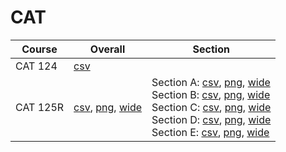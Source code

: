 # CAT

| Course | Overall | Section |
| ------ | ------- | ------- |
| CAT 124 | [csv](https://github.com/UCSD-Historical-Enrollment-Data/2025Summer2/blob/main/overall/CAT%20124.csv) |  |
| CAT 125R | [csv](https://github.com/UCSD-Historical-Enrollment-Data/2025Summer2/blob/main/overall/CAT%20125R.csv), [png](https://raw.githubusercontent.com/UCSD-Historical-Enrollment-Data/2025Summer2/main/plot_overall/CAT%20125R.png), [wide](https://raw.githubusercontent.com/UCSD-Historical-Enrollment-Data/2025Summer2/main/plot_overall_wide/CAT%20125R.png) | Section A: [csv](https://github.com/UCSD-Historical-Enrollment-Data/2025Summer2/blob/main/section/CAT%20125R_A.csv), [png](https://raw.githubusercontent.com/UCSD-Historical-Enrollment-Data/2025Summer2/main/plot_section/CAT%20125R_A.png), [wide](https://raw.githubusercontent.com/UCSD-Historical-Enrollment-Data/2025Summer2/main/plot_section_wide/CAT%20125R_A.png)<br>Section B: [csv](https://github.com/UCSD-Historical-Enrollment-Data/2025Summer2/blob/main/section/CAT%20125R_B.csv), [png](https://raw.githubusercontent.com/UCSD-Historical-Enrollment-Data/2025Summer2/main/plot_section/CAT%20125R_B.png), [wide](https://raw.githubusercontent.com/UCSD-Historical-Enrollment-Data/2025Summer2/main/plot_section_wide/CAT%20125R_B.png)<br>Section C: [csv](https://github.com/UCSD-Historical-Enrollment-Data/2025Summer2/blob/main/section/CAT%20125R_C.csv), [png](https://raw.githubusercontent.com/UCSD-Historical-Enrollment-Data/2025Summer2/main/plot_section/CAT%20125R_C.png), [wide](https://raw.githubusercontent.com/UCSD-Historical-Enrollment-Data/2025Summer2/main/plot_section_wide/CAT%20125R_C.png)<br>Section D: [csv](https://github.com/UCSD-Historical-Enrollment-Data/2025Summer2/blob/main/section/CAT%20125R_D.csv), [png](https://raw.githubusercontent.com/UCSD-Historical-Enrollment-Data/2025Summer2/main/plot_section/CAT%20125R_D.png), [wide](https://raw.githubusercontent.com/UCSD-Historical-Enrollment-Data/2025Summer2/main/plot_section_wide/CAT%20125R_D.png)<br>Section E: [csv](https://github.com/UCSD-Historical-Enrollment-Data/2025Summer2/blob/main/section/CAT%20125R_E.csv), [png](https://raw.githubusercontent.com/UCSD-Historical-Enrollment-Data/2025Summer2/main/plot_section/CAT%20125R_E.png), [wide](https://raw.githubusercontent.com/UCSD-Historical-Enrollment-Data/2025Summer2/main/plot_section_wide/CAT%20125R_E.png) |
